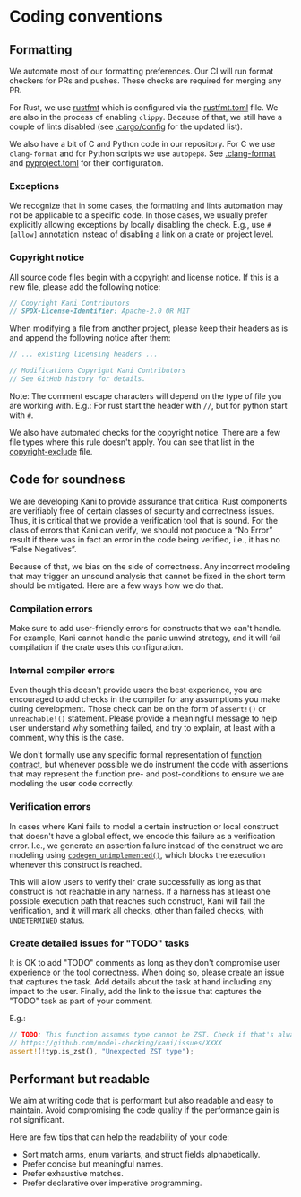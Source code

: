 # Coding conventions

## Formatting

We automate most of our formatting preferences. Our CI will run format checkers for PRs and pushes.
These checks are required for merging any PR.

For Rust, we use [rustfmt](https://github.com/rust-lang/rustfmt)
which is configured via the [rustfmt.toml](https://github.com/model-checking/kani/blob/main/rustfmt.toml) file.
We are also in the process of enabling `clippy`.
Because of that, we still have a couple of lints disabled (see [.cargo/config](https://github.com/model-checking/kani/blob/main/.cargo/config.toml) for the updated list).

We also have a bit of C and Python code in our repository.
For C we use `clang-format` and for Python scripts we use `autopep8`.
See [.clang-format](https://githubcom/model-checking/kani/blob/main/.clang-format)
and [pyproject.toml](https://github.com/model-checking/kani/blob/main/scripts/pyproject.toml)
for their configuration.


### Exceptions

We recognize that in some cases, the formatting and lints automation may not be applicable to a specific code.
In those cases, we usually prefer explicitly allowing exceptions by locally disabling the check.
E.g., use `#[allow]` annotation instead of disabling a link on a crate or project level.

### Copyright notice

All source code files begin with a copyright and license notice. If this is a new file, please add the following notice:

```rust
// Copyright Kani Contributors
// SPDX-License-Identifier: Apache-2.0 OR MIT
```

When modifying a file from another project, please keep their headers as is and append the following notice after them:

```rust
// ... existing licensing headers ...

// Modifications Copyright Kani Contributors
// See GitHub history for details.
```

Note: The comment escape characters will depend on the type of file you are working with. E.g.: For rust start the 
header with `//`, but for python start with `#`.

We also have automated checks for the copyright notice.
There are a few file types where this rule doesn't apply.
You can see that list in the [copyright-exclude](
https://github.com/model-checking/kani/blob/main/scripts/ci/copyright-exclude) file.


## Code for soundness

We are developing Kani to provide assurance that critical Rust components are verifiably free of certain classes of
security and correctness issues.
Thus, it is critical that we provide a verification tool that is sound.
For the class of errors that Kani can verify, we should not produce a “No Error” result if there was in fact an
error in the code being verified, i.e., it has no
“False Negatives”.

Because of that, we bias on the side of correctness.
Any incorrect modeling
that may trigger an unsound analysis that cannot be fixed in the short term should be mitigated.
Here are a few ways how we do that.

### Compilation errors

Make sure to add user-friendly errors for constructs that we can't handle.
For example, Kani cannot handle the panic unwind strategy, and it will fail compilation if the crate uses this
configuration.

### Internal compiler errors

Even though this doesn't provide users the best experience, you are encouraged to add checks in the compiler for any
assumptions you make during development.
Those check can be on the form of `assert!()` or `unreachable!()`
statement.
Please provide a meaningful message to help user understand why something failed, and try to explain, at least with 
a comment, why this is the case.

We don't formally use any specific formal representation of [function contract](https://en.wikipedia.org/wiki/Design_by_contract),
but whenever possible we do instrument the code with assertions that may represent the function pre- and
post-conditions to ensure we are modeling the user code correctly.

### Verification errors

In cases where Kani fails to model a certain instruction or local construct that doesn't have a global effect,
we encode this failure as a verification error.
I.e., we generate an assertion failure instead of the construct we are modeling using
[`codegen_unimplemented()`](https://github.com/model-checking/kani/blob/f719b565968568335d9be03ef27c5d05bb8fd0b7/kani-compiler/src/codegen_cprover_gotoc/utils/utils.rs#L50),
which blocks the execution whenever this construct is reached.

This will allow users to verify their crate successfully as long as
that construct is not reachable in any harness. If a harness has at least one possible execution path that reaches
such construct, Kani will fail the verification, and it will mark all checks, other than failed checks, with 
`UNDETERMINED` status.

### Create detailed issues for "TODO" tasks

It is OK to add "TODO" comments as long as they don't compromise user experience or the tool correctness.
When doing so, please create an issue that captures the task.
Add details about the task at hand including any impact to the user.
Finally, add the link to the issue that captures the "TODO" task as part of your comment.

E.g.:
```rust
// TODO: This function assumes type cannot be ZST. Check if that's always the case.
// https://github.com/model-checking/kani/issues/XXXX
assert!(!typ.is_zst(), "Unexpected ZST type");
```

## Performant but readable

We aim at writing code that is performant but also readable and easy to maintain.
Avoid compromising the code quality if the performance gain is not significant.

Here are few tips that can help the readability of your code:

- Sort match arms, enum variants, and struct fields alphabetically.
- Prefer concise but meaningful names.
- Prefer exhaustive matches.
- Prefer declarative over imperative programming.